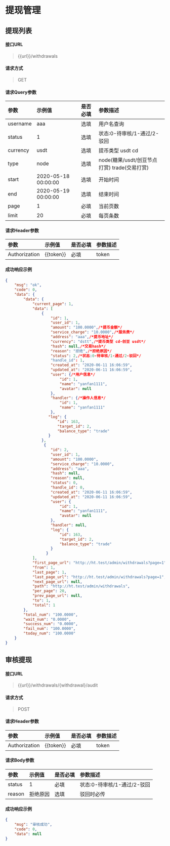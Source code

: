 # 提现管理

## 提现列表

#### 接口URL
> {{url}}/withdrawals

#### 请求方式
> GET

#### 请求Query参数

| 参数        | 示例值   | 是否必填   |  参数描述  |
| :--------   | :-----  | :-----  | :----  |
| username     | aaa | 选填 | 用户名查询 |
| status     | 1 | 选填 | 状态:0-待审核/1-通过/2-驳回 |
| currency     | usdt | 选填 | 提币类型 usdt cd |
| type     | node | 选填 |  node(糖果/usdt/创豆节点打赏) trade(交易打赏) |
| start     | 2020-05-18 00:00:00 | 选填 | 开始时间 |
| end     | 2020-05-19 00:00:00 | 选填 | 结束时间 |
| page     | 1 | 必填 | 当前页数 |
| limit     | 20 | 必填 | 每页条数 |

#### 请求Header参数

| 参数        | 示例值   | 是否必填   |  参数描述  |
| :--------   | :-----  | :-----  | :----  |
| Authorization     | {{token}} |  必填 | token |


#### 成功响应示例
```json
{
    "msg": "ok",
    "code": 0,
    "data": {
        "data": {
            "current_page": 1,
            "data": [
                {
                    "id": 1,
                    "user_id": 1,
                    "amount": "100.0000",/*提币金额*/
                    "service_charge": "10.0000",/*服务费*/
                    "address": "aaa",/*提币地址*/
                    "currency": "dstt",/*提币类型 cd-创豆 usdt*/
                    "hash": null,/*交易hash*/
                    "reason": "拒绝",/*拒绝原因*/
                    "status": 2,/*状态:0-待审核/1-通过/2-驳回*/
                    "handle_id": 1,
                    "created_at": "2020-06-11 16:06:59",
                    "updated_at": "2020-06-11 16:06:59",
                    "user": {/*用户信息*/
                        "id": 1,
                        "name": "yanfan1111",
                        "avatar": null
                    },
                    "handler": {/*操作人信息*/
                        "id": 1,
                        "name": "yanfan1111"
                    },
                   "log": {
                       "id": 163,
                       "target_id": 2,
                       "balance_type": "trade"
                   }
                },
                 {
                    "id": 2,
                    "user_id": 1,
                    "amount": "100.0000",
                    "service_charge": "10.0000",
                    "address": "aaa",
                    "hash": null,
                    "reason": null,
                    "status": 0,
                    "handle_id": 0,
                    "created_at": "2020-06-11 16:06:59",
                    "updated_at": "2020-06-11 16:06:59",
                    "user": {
                        "id": 1,
                        "name": "yanfan1111",
                        "avatar": null
                    },
                    "handler": null,
                    "log": {
                        "id": 163,
                        "target_id": 2,
                        "balance_type": "trade"
                    }
                  }
            ],
            "first_page_url": "http://ht.test/admin/withdrawals?page=1",
            "from": 1,
            "last_page": 1,
            "last_page_url": "http://ht.test/admin/withdrawals?page=1",
            "next_page_url": null,
            "path": "http://ht.test/admin/withdrawals",
            "per_page": 20,
            "prev_page_url": null,
            "to": 1,
            "total": 1
        },
        "total_num": "100.0000",
        "wait_num": "0.0000",
        "success_num": "0.0000",
        "fail_num": "100.0000",
        "today_num": "100.0000"
    }
}
```



## 审核提现

#### 接口URL
> {{url}}/withdrawals/{withdrawal}/audit

#### 请求方式
> POST

#### 请求Header参数

| 参数        | 示例值   | 是否必填   |  参数描述  |
| :--------   | :-----  | :-----  | :----  |
| Authorization     | {{token}} |  必填 | token |

#### 请求Body参数

| 参数        | 示例值   | 是否必填   |  参数描述  |
| :--------   | :-----  | :-----  | :----  |
| status     | 1|  必填 | 状态:0-待审核/1-通过/2-驳回 |
| reason     | 拒绝原因 |  选填 | 驳回时必传 |

#### 成功响应示例
```json
{
	"msg": "审核成功",
	"code": 0,
	"data": null
}
```